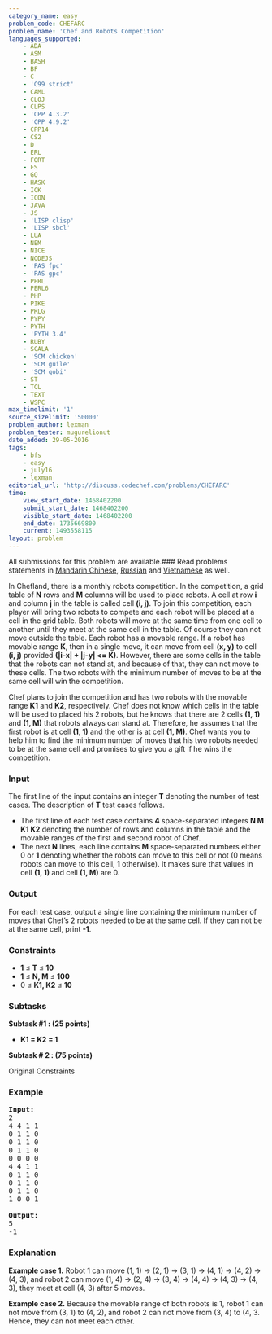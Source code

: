 ```yaml
---
category_name: easy
problem_code: CHEFARC
problem_name: 'Chef and Robots Competition'
languages_supported:
    - ADA
    - ASM
    - BASH
    - BF
    - C
    - 'C99 strict'
    - CAML
    - CLOJ
    - CLPS
    - 'CPP 4.3.2'
    - 'CPP 4.9.2'
    - CPP14
    - CS2
    - D
    - ERL
    - FORT
    - FS
    - GO
    - HASK
    - ICK
    - ICON
    - JAVA
    - JS
    - 'LISP clisp'
    - 'LISP sbcl'
    - LUA
    - NEM
    - NICE
    - NODEJS
    - 'PAS fpc'
    - 'PAS gpc'
    - PERL
    - PERL6
    - PHP
    - PIKE
    - PRLG
    - PYPY
    - PYTH
    - 'PYTH 3.4'
    - RUBY
    - SCALA
    - 'SCM chicken'
    - 'SCM guile'
    - 'SCM qobi'
    - ST
    - TCL
    - TEXT
    - WSPC
max_timelimit: '1'
source_sizelimit: '50000'
problem_author: lexman
problem_tester: mugurelionut
date_added: 29-05-2016
tags:
    - bfs
    - easy
    - july16
    - lexman
editorial_url: 'http://discuss.codechef.com/problems/CHEFARC'
time:
    view_start_date: 1468402200
    submit_start_date: 1468402200
    visible_start_date: 1468402200
    end_date: 1735669800
    current: 1493558115
layout: problem
---
```

All submissions for this problem are available.###  Read problems statements in [Mandarin Chinese](http://www.codechef.com/download/translated/JULY16/mandarin/CHEFARC.pdf), [Russian](http://www.codechef.com/download/translated/JULY16/russian/CHEFARC.pdf) and [Vietnamese](http://www.codechef.com/download/translated/JULY16/vietnamese/CHEFARC.pdf) as well.

In Chefland, there is a monthly robots competition. In the competition, a grid table of **N** rows and **M** columns will be used to place robots. A cell at row **i** and column **j** in the table is called cell **(i, j)**. To join this competition, each player will bring two robots to compete and each robot will be placed at a cell in the grid table. Both robots will move at the same time from one cell to another until they meet at the same cell in the table. Of course they can not move outside the table. Each robot has a movable range. If a robot has movable range **K**, then in a single move, it can move from cell **(x, y)** to cell **(i, j)** provided **(|i-x| + |j-y| &lt;= K)**. However, there are some cells in the table that the robots can not stand at, and because of that, they can not move to these cells. The two robots with the minimum number of moves to be at the same cell will win the competition.

Chef plans to join the competition and has two robots with the movable range **K1** and **K2**, respectively. Chef does not know which cells in the table will be used to placed his 2 robots, but he knows that there are 2 cells **(1, 1)** and **(1, M)** that robots always can stand at. Therefore, he assumes that the first robot is at cell **(1, 1)** and the other is at cell **(1, M)**. Chef wants you to help him to find the minimum number of moves that his two robots needed to be at the same cell and promises to give you a gift if he wins the competition.

### Input

The first line of the input contains an integer **T** denoting the number of test cases. The description of **T** test cases follows.

- The first line of each test case contains **4** space-separated integers **N M K1 K2** denoting the number of rows and columns in the table and the movable ranges of the first and second robot of Chef.
- The next **N** lines, each line contains **M** space-separated numbers either 0 or **1** denoting whether the robots can move to this cell or not (0 means robots can move to this cell, **1** otherwise). It makes sure that values in cell **(1, 1)** and cell **(1, M)** are 0.

### Output

For each test case, output a single line containing the minimum number of moves that Chef’s 2 robots needed to be at the same cell. If they can not be at the same cell, print **-1**.

### Constraints

- **1** ≤ **T** ≤ **10**
- **1** ≤ **N, M** ≤ **100**
- 0 ≤ **K1, K2** ≤ **10**

###  Subtasks 

 **Subtask #1 : (25 points)**

- **K1 = K2 = 1**

 **Subtask # 2 : (75 points)**

Original Constraints 
### Example

<pre><b>Input:</b>
2
4 4 1 1
0 1 1 0
0 1 1 0
0 1 1 0
0 0 0 0
4 4 1 1
0 1 1 0
0 1 1 0
0 1 1 0
1 0 0 1

<b>Output:</b>
5
-1
</pre>
### Explanation

**Example case 1.** Robot 1 can move (1, 1) -&gt; (2, 1) -&gt; (3, 1) -&gt; (4, 1) -&gt; (4, 2) -&gt; (4, 3), and robot 2 can move (1, 4) -&gt; (2, 4) -&gt; (3, 4) -&gt; (4, 4) -&gt; (4, 3) -&gt; (4, 3), they meet at cell (4, 3) after 5 moves.

**Example case 2.** Because the movable range of both robots is 1, robot 1 can not move from (3, 1) to (4, 2), and robot 2 can not move from (3, 4) to (4, 3. Hence, they can not meet each other.
